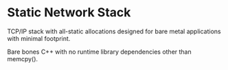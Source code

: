 # Static Network Stack

TCP/IP stack with all-static allocations designed for bare metal applications with minimal footprint.

Bare bones C++ with no runtime library dependencies other than memcpy().

